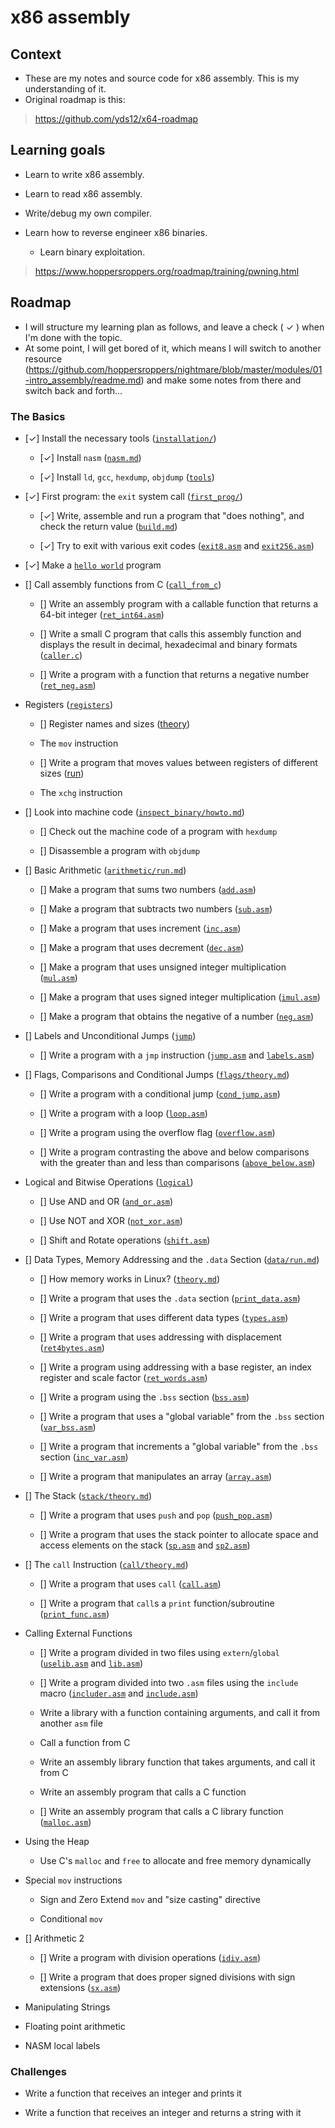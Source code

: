# x86 assembly

## Context

- These are my notes and source code for x86 assembly. This is my understanding of it.
- Original roadmap is this:
> https://github.com/yds12/x64-roadmap


## Learning goals

- Learn to write x86 assembly.
- Learn to read x86 assembly.
- Write/debug my own compiler.

- Learn how to reverse engineer x86 binaries.
  - Learn binary exploitation.
> https://www.hoppersroppers.org/roadmap/training/pwning.html


## Roadmap

- I will structure my learning plan as follows, and leave a check ( ✓ ) when I'm done with the topic.
- At some point, I will get bored of it, which means I will switch to another resource (https://github.com/hoppersroppers/nightmare/blob/master/modules/01-intro_assembly/readme.md) and make some notes from there and switch back and forth...

### The Basics

* [✓] Install the necessary tools ([`installation/`](tasks/installation))

  * [✓] Install `nasm` ([`nasm.md`](tasks/installation/nasm.md))

  * [✓] Install `ld`, `gcc`, `hexdump`, `objdump` ([`tools`](tasks/installation/utilities.md))

* [✓] First program: the `exit` system call ([`first_prog/`](tasks/first_prog))

  * [✓] Write, assemble and run a program that "does nothing", and check 
  the return value ([`build.md`](tasks/first_prog/build.md))

  * [✓] Try to exit with various exit codes 
  ([`exit8.asm`](tasks/first_prog/exit8.asm) and
  [`exit256.asm`](tasks/first_prog/exit256.asm))

* [✓] Make a [`hello world`](tasks/helloworld/hello.asm) program

* [] Call assembly functions from C ([`call_from_c`](tasks/call_from_c/run.md))

  * [] Write an assembly program with a callable function that returns a
  64-bit integer ([`ret_int64.asm`](tasks/call_from_c/ret_int64.asm))

  * [] Write a small C program that calls this assembly function and displays
  the result in decimal, hexadecimal and binary formats 
  ([`caller.c`](tasks/call_from_c/caller.c))

  * [] Write a program with a function that returns a negative number
  ([`ret_neg.asm`](tasks/call_from_c/ret_neg.asm))

* Registers ([`registers`](tasks/registers))

  * [] Register names and sizes ([theory](tasks/registers/theory.md))

  * The `mov` instruction

  * [] Write a program that moves values between registers of different sizes
  ([run](tasks/registers/run.md))

  * The `xchg` instruction

* [] Look into machine code 
  ([`inspect_binary/howto.md`](tasks/inspect_binary/howto.md))

  * [] Check out the machine code of a program with `hexdump`

  * [] Disassemble a program with `objdump`

* [] Basic Arithmetic ([`arithmetic/run.md`](tasks/arithmetic/run.md))

  * [] Make a program that sums two numbers 
  ([`add.asm`](tasks/arithmetic/add.asm))

  * [] Make a program that subtracts two numbers
  ([`sub.asm`](tasks/arithmetic/sub.asm))
  
  * [] Make a program that uses increment
  ([`inc.asm`](tasks/arithmetic/inc.asm))

  * [] Make a program that uses decrement
  ([`dec.asm`](tasks/arithmetic/dec.asm))

  * [] Make a program that uses unsigned integer multiplication
  ([`mul.asm`](tasks/arithmetic/mul.asm))
  
  * [] Make a program that uses signed integer multiplication
  ([`imul.asm`](tasks/arithmetic/imul.asm))

  * [] Make a program that obtains the negative of a number
  ([`neg.asm`](tasks/arithmetic/neg.asm))

* [] Labels and Unconditional Jumps ([`jump`](tasks/jump))

  * [] Write a program with a `jmp` instruction
  ([`jump.asm`](tasks/jump/jump.asm) and [`labels.asm`](tasks/jump/labels.asm))

* [] Flags, Comparisons and Conditional Jumps 
  ([`flags/theory.md`](tasks/flags/theory.md))

  * [] Write a program with a conditional jump 
  ([`cond_jump.asm`](tasks/flags/cond_jump.asm))

  * [] Write a program with a loop ([`loop.asm`](tasks/flags/loop.asm))

  * [] Write a program using the overflow flag
  ([`overflow.asm`](tasks/flags/overflow.asm))

  * [] Write a program contrasting the above and below comparisons with the
  greater than and less than comparisons
  ([`above_below.asm`](tasks/flags/above_below.asm))

* Logical and Bitwise Operations ([`logical`](tasks/logical))

  * [] Use AND and OR ([`and_or.asm`](tasks/logical/and_or.asm))
  
  * [] Use NOT and XOR ([`not_xor.asm`](tasks/logical/not_xor.asm))

  * [] Shift and Rotate operations ([`shift.asm`](tasks/logical/shift.asm))

* [] Data Types, Memory Addressing and the `.data` Section
  ([`data/run.md`](tasks/data/run.md))

  * [] How memory works in Linux?
  ([`theory.md`](tasks/data/theory.md))

  * [] Write a program that uses the `.data` section
  ([`print_data.asm`](tasks/data/print_data.asm))
 
  * [] Write a program that uses different data types
  ([`types.asm`](tasks/data/types.asm))

  * [] Write a program that uses addressing with displacement
  ([`ret4bytes.asm`](tasks/data/ret4bytes.asm))

  * [] Write a program using addressing with a base register,
  an index register and scale factor
  ([`ret_words.asm`](tasks/data/ret_words.asm))

  * [] Write a program using the `.bss` section
  ([`bss.asm`](tasks/data/bss.asm))

  * [] Write a program that uses a "global variable" from the `.bss` section
  ([`var_bss.asm`](tasks/data/var_bss.asm))

  * [] Write a program that increments a "global variable" from the 
  `.bss` section ([`inc_var.asm`](tasks/data/inc_var.asm))

  * [] Write a program that manipulates an array
  ([`array.asm`](tasks/data/array.asm))

* [] The Stack ([`stack/theory.md`](tasks/stack/theory.md))

  * [] Write a program that uses `push` and `pop`
  ([`push_pop.asm`](tasks/stack/push_pop.asm))

  * [] Write a program that uses the stack pointer to allocate space and
  access elements on the stack ([`sp.asm`](tasks/stack/sp.asm) and
  [`sp2.asm`](tasks/stack/sp2.asm))

* [] The `call` Instruction ([`call/theory.md`](tasks/call/theory.md))

  * [] Write a program that uses `call` ([`call.asm`](tasks/call/call.asm))

  * [] Write a program that `call`s a `print` function/subroutine
  ([`print_func.asm`](tasks/call/print_func.asm))

* Calling External Functions

  * [] Write a program divided in two files using `extern`/`global`
  ([`uselib.asm`](tasks/extern/uselib.asm) and
  [`lib.asm`](tasks/extern/lib.asm))

  * [] Write a program divided into two `.asm` files using the `include` macro
  ([`includer.asm`](tasks/extern/includer.asm) and
  [`include.asm`](tasks/extern/include.asm))

  * Write a library with a function containing arguments, and call it from
  another `asm` file

  * Call a function from C

  * Write an assembly library function that takes arguments, and call it from C

  * Write an assembly program that calls a C function

  * [] Write an assembly program that calls a C library function
  ([`malloc.asm`](tasks/extern/malloc.asm))

* Using the Heap

  * Use C's `malloc` and `free` to allocate and free memory dynamically

* Special `mov` instructions

  * Sign and Zero Extend `mov` and "size casting" directive

  * Conditional `mov`

* [] Arithmetic 2

  * [] Write a program with division operations
  ([`idiv.asm`](tasks/arith2/idiv.asm))
  
  * [] Write a program that does proper signed divisions with sign extensions
  ([`sx.asm`](tasks/arith2/sx.asm))

* Manipulating Strings

* Floating point arithmetic

* NASM local labels

### Challenges

* Write a function that receives an integer and prints it

* Write a function that receives an integer and returns a string with it

